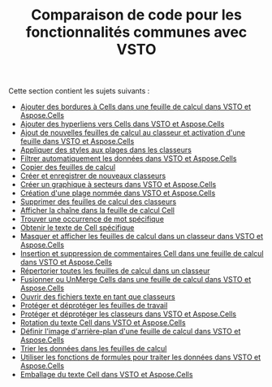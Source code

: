 ﻿---
title: Comparaison de code pour les fonctionnalités communes avec VSTO
type: docs
weight: 10
url: /fr/net/code-comparison-for-common-features-with-vsto/
---
Cette section contient les sujets suivants :

- [Ajouter des bordures à Cells dans une feuille de calcul dans VSTO et Aspose.Cells](/cells/fr/net/add-borders-to-cells-in-a-worksheet-in-vsto-and-aspose-cells/)
- [Ajouter des hyperliens vers Cells dans VSTO et Aspose.Cells](/cells/fr/net/add-hyperlinks-to-cells-in-vsto-and-aspose-cells/)
- [Ajout de nouvelles feuilles de calcul au classeur et activation d'une feuille dans VSTO et Aspose.Cells](/cells/fr/net/adding-new-worksheets-to-workbook-and-activating-a-sheet-in-vsto-and-aspose-cells/)
- [Appliquer des styles aux plages dans les classeurs](/cells/fr/net/apply-styles-to-ranges-in-workbooks/)
- [Filtrer automatiquement les données dans VSTO et Aspose.Cells](/cells/fr/net/auto-filter-data-in-vsto-and-aspose-cells/)
- [Copier des feuilles de calcul](/cells/fr/net/copy-worksheets/)
- [Créer et enregistrer de nouveaux classeurs](/cells/fr/net/create-and-save-new-workbooks/)
- [Créer un graphique à secteurs dans VSTO et Aspose.Cells](/cells/fr/net/create-a-pie-chart-in-vsto-and-aspose-cells/)
- [Création d'une plage nommée dans VSTO et Aspose.Cells](/cells/fr/net/creating-a-named-range-in-vsto-and-aspose-cells/)
- [Supprimer des feuilles de calcul des classeurs](/cells/fr/net/delete-worksheets-from-workbooks/)
- [Afficher la chaîne dans la feuille de calcul Cell](/cells/fr/net/display-string-in-worksheet-cell/)
- [Trouver une occurrence de mot spécifique](/cells/fr/net/find-specific-word-occurrence/)
- [Obtenir le texte de Cell spécifique](/cells/fr/net/get-text-of-specific-cell/)
- [Masquer et afficher les feuilles de calcul dans un classeur dans VSTO et Aspose.Cells](/cells/fr/net/hide-and-unhide-worksheets-in-a-workbook-in-vsto-and-aspose-cells/)
- [Insertion et suppression de commentaires Cell dans une feuille de calcul dans VSTO et Aspose.Cells](/cells/fr/net/inserting-and-removing-cell-comments-in-a-worksheet-in-vsto-and-aspose-cells/)
- [Répertorier toutes les feuilles de calcul dans un classeur](/cells/fr/net/list-all-worksheets-in-a-workbook/)
- [Fusionner ou UnMerge Cells dans une feuille de calcul dans VSTO et Aspose.Cells](/cells/fr/net/merge-or-unmerge-cells-in-a-worksheet-in-vsto-and-aspose-cells/)
- [Ouvrir des fichiers texte en tant que classeurs](/cells/fr/net/open-text-files-as-workbooks/)
- [Protéger et déprotéger les feuilles de travail](/cells/fr/net/protect-and-unprotect-worksheets/)
- [Protéger et déprotéger les classeurs dans VSTO et Aspose.Cells](/cells/fr/net/protecting-and-unprotecting-workbooks-in-vsto-and-aspose-cells/)
- [Rotation du texte Cell dans VSTO et Aspose.Cells](/cells/fr/net/rotating-cell-text-in-vsto-and-aspose-cells/)
- [Définir l'image d'arrière-plan d'une feuille de calcul dans VSTO et Aspose.Cells](/cells/fr/net/set-background-picture-of-a-worksheet-in-vsto-and-aspose-cells/)
- [Trier les données dans les feuilles de calcul](/cells/fr/net/sort-data-in-worksheets/)
- [Utiliser les fonctions de formules pour traiter les données dans VSTO et Aspose.Cells](/cells/fr/net/use-formulas-functions-to-process-data-in-vsto-and-aspose-cells/)
- [Emballage du texte Cell dans VSTO et Aspose.Cells](/cells/fr/net/wrapping-cell-text-in-vsto-and-aspose-cells/)
